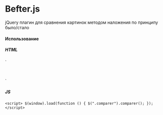 # Befter.js
jQuery плагин для сравнения картинок методом наложения по принципу было/стало

#### Использование
##### HTML

`<div class="comparer">	
	<img src="http://placehold.it/500x500&text=1" alt="">
	<img src="http://placehold.it/500x500&text=2" alt="">
</div>`

	
##### JS
`<script>
	$(window).load(function () {
		$(".comparer").comparer();
	});
</script>`

